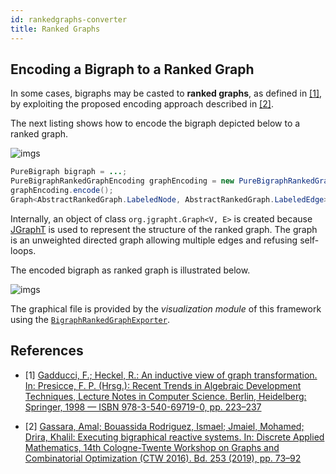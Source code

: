```yaml
---
id: rankedgraphs-converter
title: Ranked Graphs
---
```


## Encoding a Bigraph to a Ranked Graph

In some cases, bigraphs may be casted to <strong>ranked graphs</strong>, as defined in [\[1\]](#ref1), by exploiting the proposed encoding approach described in [\[2\]](#ref2).

The next listing shows how to encode the bigraph depicted below to a ranked graph.

![imgs](assets/converter/bigraph-example.png)

```java
PureBigraph bigraph = ...;
PureBigraphRankedGraphEncoding graphEncoding = new PureBigraphRankedGraphEncoding(bigraph);
graphEncoding.encode();
Graph<AbstractRankedGraph.LabeledNode, AbstractRankedGraph.LabeledEdge> graph = graphEncoding.getGraph();
```

Internally, an object of class `org.jgrapht.Graph<V, E>` is created because <a href="https://jgrapht.org/">JGraphT</a> is used to represent the structure of the ranked graph. The graph is an unweighted directed graph allowing multiple edges and refusing self-loops.

The encoded bigraph as ranked graph is illustrated below.

![imgs](assets/converter/rankedgraph-encoded.png)

The graphical file is provided by the <i>visualization module</i> of this framework using the [`BigraphRankedGraphExporter`](../visualization/visualization#visualizing-ranked-graphs).



## References

- \[1\] <a id="ref1" href="https://link.springer.com/chapter/10.1007%2F3-540-64299-4_36">Gadducci, F.; Heckel, R.: An inductive view of graph transformation. In: Presicce, F. P. (Hrsg.): Recent Trends in Algebraic Development Techniques, Lecture Notes in Computer Science. Berlin, Heidelberg: Springer, 1998 — ISBN 978-3-540-69719-0, pp. 223–237</a>

- \[2\] <a id="ref2" href="http://www.sciencedirect.com/science/article/pii/S0166218X18303743">Gassara, Amal; Bouassida Rodriguez, Ismael; Jmaiel, Mohamed; Drira, Khalil: Executing bigraphical reactive systems. In: Discrete Applied Mathematics, 14th Cologne-Twente Workshop on Graphs and Combinatorial Optimization (CTW 2016). Bd. 253 (2019), pp. 73–92
</a>